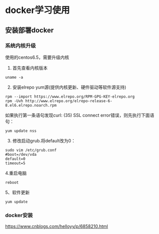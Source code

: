 # docker学习使用

## 安装部署docker
  
### 系统内核升级
使用的centos6.5，需要升级内核
1. 首先查看内核版本
```
uname -a
```

2. 安装elrepo yum源(提供内核更新、硬件驱动等软件源支持)
```
rpm --import https://www.elrepo.org/RPM-GPG-KEY-elrepo.org
rpm -Uvh http://www.elrepo.org/elrepo-release-6-8.el6.elrepo.noarch.rpm
```

如果执行第一条语句发现curl: (35) SSL connect error错误，则先执行下面语句：
```
yum update nss
```

3. 修改启动grub.将default改为0：  
```
sudo vim /etc/grub.conf
#boot=/dev/vda
default=0
timeout=5
```

4.重启电脑
```
reboot
```

5、软件更新
```
yum update
```

### docker安装
https://www.cnblogs.com/helloyy/p/6858210.html
